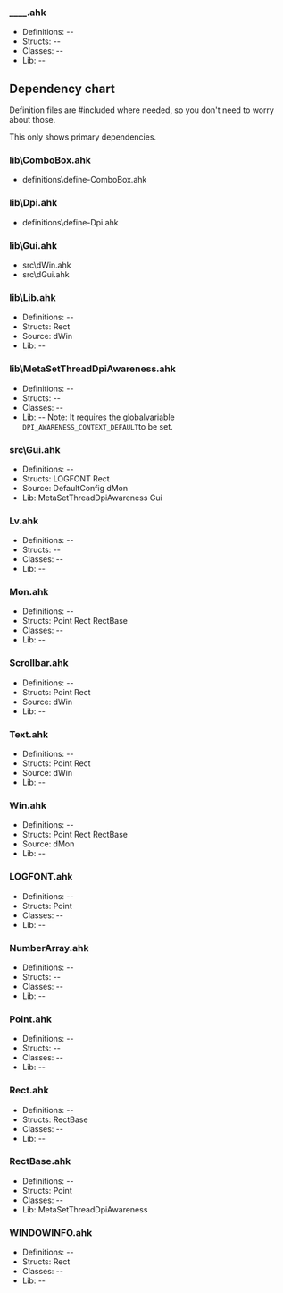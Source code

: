 

### ____.ahk
- Definitions:             --
- Structs:                 --
- Classes:                 --
- Lib:                     --

## Dependency chart

Definition files are #included where needed, so you don't need to worry about those.

This only shows primary dependencies.

### lib\ComboBox.ahk

- definitions\define-ComboBox.ahk

### lib\Dpi.ahk

- definitions\define-Dpi.ahk

### lib\Gui.ahk
- src\dWin.ahk
- src\dGui.ahk

### lib\Lib.ahk
- Definitions:             --
- Structs:                 Rect
- Source:                  dWin
- Lib:                     --

### lib\MetaSetThreadDpiAwareness.ahk
- Definitions:             --
- Structs:                 --
- Classes:                 --
- Lib:                     --
Note: It requires the globalvariable `DPI_AWARENESS_CONTEXT_DEFAULT`to be set.

### src\Gui.ahk
- Definitions:             --
- Structs:                 LOGFONT
                           Rect
- Source:                  DefaultConfig
                           dMon
- Lib:                     MetaSetThreadDpiAwareness
                           Gui

### Lv.ahk
- Definitions:             --
- Structs:                 --
- Classes:                 --
- Lib:                     --

### Mon.ahk
- Definitions:             --
- Structs:                 Point
                           Rect
                           RectBase
- Classes:                 --
- Lib:                     --

### Scrollbar.ahk
- Definitions:             --
- Structs:                 Point
                           Rect
- Source:                  dWin
- Lib:                     --

### Text.ahk
- Definitions:             --
- Structs:                 Point
                           Rect
- Source:                  dWin
- Lib:                     --

### Win.ahk
- Definitions:             --
- Structs:                 Point
                           Rect
                           RectBase
- Source:                  dMon
- Lib:                     --

### LOGFONT.ahk
- Definitions:             --
- Structs:                 Point
- Classes:                 --
- Lib:                     --

### NumberArray.ahk
- Definitions:             --
- Structs:                 --
- Classes:                 --
- Lib:                     --

### Point.ahk
- Definitions:             --
- Structs:                 --
- Classes:                 --
- Lib:                     --

### Rect.ahk
- Definitions:             --
- Structs:                 RectBase
- Classes:                 --
- Lib:                     --

### RectBase.ahk
- Definitions:             --
- Structs:                 Point
- Classes:                 --
- Lib:                     MetaSetThreadDpiAwareness

### WINDOWINFO.ahk
- Definitions:             --
- Structs:                 Rect
- Classes:                 --
- Lib:                     --
